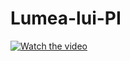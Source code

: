 # Lumea-lui-PI

[![Watch the video](https://imgur.com/9JiMnT1)](https://www.youtube.com/watch?v=EQAijy8FNx8)

